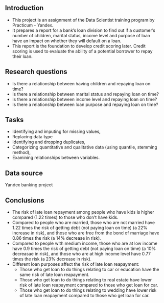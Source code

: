 ## Introduction
- This project is an assignment of the Data Scientist training program by Practicum - Yandex. 
- It prepares a report for a bank’s loan division to find out if a customer’s number of children, marital status, income level and purpose of loan have an impact on whether they will default on a loan. 
- This report is the foundation to develop credit scoring later. Credit scoring is used to evaluate the ability of a potential borrower to repay their loan.

## Research questions
- Is there a relationship between having children and repaying loan on time?
- Is there a relationship between marital status and repaying loan on time?
- Is there a relationship between income level and repaying loan on time?
- Is there a relationship between loan purpose and repaying loan on time?

## Tasks 
- Identifying and imputing for missing values, 
- Replacing data type
- Identifying and dropping duplicates, 
- Categorizing quantitative and qualitative data (using quantile, stemming method), 
- Examining relationships between variables.

## Data source
Yandex banking project

## Conclusions
- The risk of late loan repayment among people who have kids is higher compared (1.22 times) to those who don't have kids.
- Compared to people who are married, those who are not married have 1.22 times the risk of getting debt (not paying loan on time) (a 22% increase in risk), and those who are free from the bond of marriage have 0.86 times the risk (a 14% decrease in risk).
- Compared to people with medium income, those who are at low income have 0.9 times the risk of getting debt (not paying loan on time) (a 10% decreasae in risk), and those who are at high income level have 0.77 times the risk (a 23% decrease in risk).
- Different loan purposes affect the risk of late loan reapayment:
  - Those who get loan to do things relating to car or education have the same risk of late loan reapayment.
  - Those who get loan to do things relating to real estate have lower risk of late loan reapayment compared to those who get loan for car.
  - Those who get loan to do things relating to wedding have lower risk of late loan reapayment compared to those who get loan for car.
